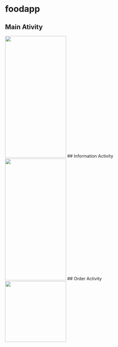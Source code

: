 # foodapp
## Main Ativity
<img src="https://user-images.githubusercontent.com/87806915/134835585-1832c362-e0ca-4143-9254-0ffdf094f0d7.jpg" width="200" height="400"/>
## Information Activity
<img src="https://user-images.githubusercontent.com/87806915/134835888-603ae584-4cb5-49cd-ba46-1812eb700208.jpg" width="200" height="400"/>
## Order Activity
<img src="https://user-images.githubusercontent.com/87806915/134836505-ce99ac06-20c8-4114-b9da-ddcf96baf9e9.jpg" width="200" heigh="400"/>

